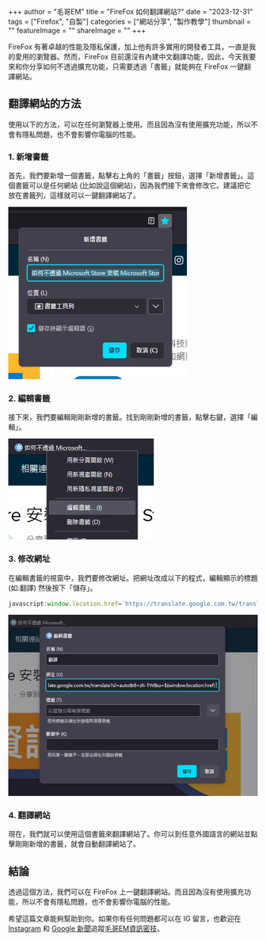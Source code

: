 +++
author = "毛哥EM"
title = "FireFox 如何翻譯網站?"
date = "2023-12-31"
tags = ["Firefox", "自製"]
categories = ["網站分享", "製作教學"]
thumbnail = ""
featureImage = ""
shareImage = ""
+++

FireFox 有著卓越的性能及隱私保護，加上他有許多實用的開發者工具，一直是我的愛用的瀏覽器。然而，FireFox 目前還沒有內建中文翻譯功能，因此，今天我要來和你分享如何不透過擴充功能，只需要透過「書籤」就能夠在 FireFox 一鍵翻譯網站。


<!--more-->

## 翻譯網站的方法

使用以下的方法，可以在任何瀏覽器上使用。而且因為沒有使用擴充功能，所以不會有隱私問題，也不會影響你電腦的性能。

### 1. 新增書籤

首先，我們要新增一個書籤，點擊右上角的「書籤」按鈕，選擇「新增書籤」。這個書籤可以是任何網站 (比如說這個網站)，因為我們接下來會修改它。建議把它放在書籤列，這樣就可以一鍵翻譯網站了。

![新增書籤](create.webp)

### 2. 編輯書籤

接下來，我們要編輯剛剛新增的書籤。找到剛剛新增的書籤，點擊右鍵，選擇「編輯」。

![編輯書籤](edit.webp)

### 3. 修改網址

在編輯書籤的視窗中，我們要修改網址。把網址改成以下的程式，編輯顯示的標題 (如:翻譯) 然後按下「儲存」。

```js
javascript:window.location.href=`https://translate.google.com.tw/translate?sl=auto&tl=zh-TW&u=${window.location.href}`
```

![修改網址](title.webp)

### 4. 翻譯網站

現在，我們就可以使用這個書籤來翻譯網站了。你可以到任意外國語言的網站並點擊剛剛新增的書籤，就會自動翻譯網站了。

## 結論

透過這個方法，我們可以在 FireFox 上一鍵翻譯網站。而且因為沒有使用擴充功能，所以不會有隱私問題，也不會影響你電腦的性能。

希望這篇文章能夠幫助到你。如果你有任何問題都可以在 IG 留言，也歡迎在 [Instagram](https://www.instagram.com/em.tec.blog) 和 [Google 新聞](https://news.google.com/publications/CAAqBwgKMKXLvgswsubVAw?ceid=TW:zh-Hant&oc=3)追蹤[毛哥EM資訊密技](https://em-tec.github.io/)。

